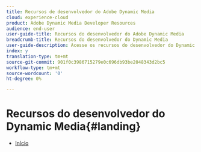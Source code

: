```yaml
---
title: Recursos de desenvolvedor do Adobe Dynamic Media
cloud: experience-cloud
product: Adobe Dynamic Media Developer Resources
audience: end-user
user-guide-title: Recursos do desenvolvedor do Adobe Dynamic Media
breadcrumb-title: Recursos do desenvolvedor do Dynamic Media
user-guide-description: Acesse os recursos do desenvolvedor do Dynamic Media, como o Guia de referência do visualizador, a API do sistema de produção de imagens, a API de disponibilização e renderização de imagens e as notas de versão do Scene7 arquivadas.
index: y
translation-type: tm+mt
source-git-commit: 901f0c3986715279e0c696db93be2048343d2bc5
workflow-type: tm+mt
source-wordcount: '0'
ht-degree: 0%

---
```



# Recursos do desenvolvedor do Dynamic Media{#landing}

+ [Início](/help/landing/home.md)

<!--This TOC may not be necessary. Not sure, so leaving it in.
+ [Viewers Reference Guide](/help/aem-viewers-ref/home.md)
+ [IS/IR API](/help/aem-is-ir-api/home.md)
+ [IPS API](/help/aem-ips-api/c-overview.md)
+ [Image Authoring](/help/aem-ia/aem-ia-home.md)
+ Vignette Automation Module for Python{#vignette}
  + [Vignette Automation Module for Python](/help/vignette-automation-module-for-python/c-vampyhome.md)
+ [Dynamic Media Classic Release Notes](/help/s7-release-notes/home.md)
-->
